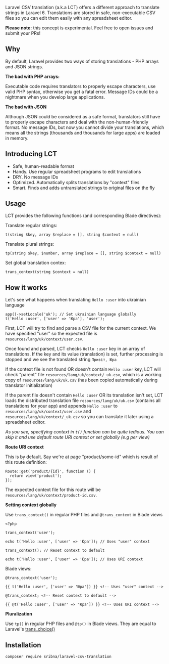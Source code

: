 Laravel CSV translation (a.k.a LCT) offers a different approach to translate strings in Laravel 6. Translations are stored in safe, non-executable CSV files so you can edit them easily with any spreadsheet editor.

**Please note:** this concept is experimental. Feel free to open issues and submit your PRs!

## Why ##
By default, Laravel provides two ways of storing translations - PHP arrays and JSON strings.

**The bad with PHP arrays:**

Executable code requires translators to properly escape characters, use valid PHP syntax, otherwise you get a fatal error. Message IDs could be a nightmare when you develop large applications.

**The bad with JSON**

Although JSON could be considered as a safe format, translators still have to properly escape characters and deal with the non-human-friendly format. No message IDs, but now you cannot divide your translations, which means all the strings (thousands and thousands for large apps) are loaded in memory.

## Introducing LCT ##


- Safe, human-readable format
- Handy. Use regular spreadsheet programs to edit translations
- DRY. No message IDs
- Optimized. Automatically splits translations by "context" files
- Smart. Finds and adds untranslated strings to original files on the fly


## Usage ##

LCT provides the following functions (and corresponding Blade directives):

Translate regular strings:
    
    t(string $key, array $replace = [], string $context = null)

Translate plural strings:
    
    tp(string $key, $number, array $replace = [], string $context = null)

Set global translation contex:

    trans_context(string $context = null)

## How it works ##

Let's see what happens when translating `Hello :user` into ukrainian language

	app()->setLocale('uk'); // Set ukrainian language globally
    t('Hello :user', ['user' => 'Юра'], 'user');

First, LCT will try to find and parse a CSV file for the current context. We have specified "user" so the expected file is `resources/lang/uk/context/user.csv`.

Once found and parsed, LCT checks `Hello :user` key in an array of translations. If the key and its value (translation) is set, further processing is stopped and we see the translated string `Привіт, Юра`

If the context file is not found OR doesn't contain `Hello :user` key, LCT will check  "parent" file `resources/lang/uk/context/_uk.csv`, which is a working copy of `resources/lang/uk/uk.csv` (has been copied automatically during translator initialization)

If the parent file doesn't contain `Hello :user` OR its translation isn't set, LCT loads the distributed translation file `resources/lang/uk/uk.csv` (contains all translations for your app) and appends `Hello :user` to `resources/lang/uk/context/user.csv` and `resources/lang/uk/context/_uk.csv` so you can translate it later using a spreadsheet editor.

*As you see, specifying context in `t()` function can be quite tedious. You can skip it and use default route URI context or set globally (e.g per view)*

**Route URI context**

This is by default. Say we're at page "product/some-id" which is result of this route definition:

    Route::get('product/{id}', function () {
      return view('product');
    });

The expected context file for this route will be `resources/lang/uk/context/product-id.csv`.

**Setting context globally**

Use `trans_context()` in regular PHP files and `@trans_context` in Blade views

    <?php
    
    trans_context('user');
    
    echo t('Hello :user', ['user' => 'Юра']); // Uses "user" context
    
    trans_context(); // Reset context to default
    
    echo t('Hello :user', ['user' => 'Юра']); // Uses URI context

Blade views:

    @trans_context('user');
    
    {{ t('Hello :user', ['user' => 'Юра']) }} <!-- Uses "user" context -->
    
    @trans_context; <!-- Reset context to default -->
    
    {{ @t('Hello :user', ['user' => 'Юра']) }} <!-- Uses URI context -->


**Pluralization**

Use `tp()` in regular PHP files and `@tp()` in Blade views. They are equal to Laravel's [trans_choice()](https://laravel.com/docs/5.7/localization#pluralization)

## Installation ##

    composer require sribna/laravel-csv-translation








